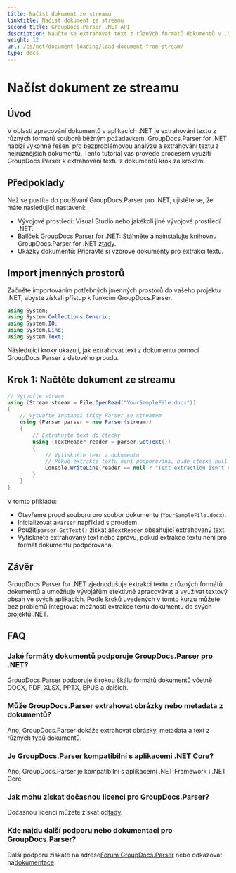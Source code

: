 ```yaml
---
title: Načíst dokument ze streamu
linktitle: Načíst dokument ze streamu
second_title: GroupDocs.Parser .NET API
description: Naučte se extrahovat text z různých formátů dokumentů v .NET pomocí GroupDocs.Parser. Podrobný průvodce s příklady kódu.
weight: 12
url: /cs/net/document-loading/load-document-from-stream/
type: docs
---
```

# Načíst dokument ze streamu

## Úvod
V oblasti zpracování dokumentů v aplikacích .NET je extrahování textu z různých formátů souborů běžným požadavkem. GroupDocs.Parser for .NET nabízí výkonné řešení pro bezproblémovou analýzu a extrahování textu z nejrůznějších dokumentů. Tento tutoriál vás provede procesem využití GroupDocs.Parser k extrahování textu z dokumentů krok za krokem.
## Předpoklady
Než se pustíte do používání GroupDocs.Parser pro .NET, ujistěte se, že máte následující nastavení:
- Vývojové prostředí: Visual Studio nebo jakékoli jiné vývojové prostředí .NET.
-  Balíček GroupDocs.Parser for .NET: Stáhněte a nainstalujte knihovnu GroupDocs.Parser for .NET z[tady](https://releases.groupdocs.com/parser/net/).
- Ukázky dokumentů: Připravte si vzorové dokumenty pro extrakci textu.
## Import jmenných prostorů
Začněte importováním potřebných jmenných prostorů do vašeho projektu .NET, abyste získali přístup k funkcím GroupDocs.Parser.
```csharp
using System;
using System.Collections.Generic;
using System.IO;
using System.Linq;
using System.Text;
```

Následující kroky ukazují, jak extrahovat text z dokumentu pomocí GroupDocs.Parser z datového proudu.
## Krok 1: Načtěte dokument ze streamu
```csharp
// Vytvořte stream
using (Stream stream = File.OpenRead("YourSampleFile.docx"))
{
    // Vytvořte instanci třídy Parser se streamem
    using (Parser parser = new Parser(stream))
    {
        // Extrahujte text do čtečky
        using (TextReader reader = parser.GetText())
        {
            // Vytiskněte text z dokumentu
            // Pokud extrakce textu není podporována, bude čtečka null
            Console.WriteLine(reader == null ? "Text extraction isn't supported" : reader.ReadToEnd());
        }
    }
}
```
V tomto příkladu:
- Otevřeme proud souboru pro soubor dokumentu (`YourSampleFile.docx`).
-  Inicializovat a`Parser` například s proudem.
-  Použití`parser.GetText()` získat a`TextReader` obsahující extrahovaný text.
- Vytiskněte extrahovaný text nebo zprávu, pokud extrakce textu není pro formát dokumentu podporována.
## Závěr
GroupDocs.Parser for .NET zjednodušuje extrakci textu z různých formátů dokumentů a umožňuje vývojářům efektivně zpracovávat a využívat textový obsah ve svých aplikacích. Podle kroků uvedených v tomto kurzu můžete bez problémů integrovat možnosti extrakce textu dokumentu do svých projektů .NET.

## FAQ
### Jaké formáty dokumentů podporuje GroupDocs.Parser pro .NET?
GroupDocs.Parser podporuje širokou škálu formátů dokumentů včetně DOCX, PDF, XLSX, PPTX, EPUB a dalších.
### Může GroupDocs.Parser extrahovat obrázky nebo metadata z dokumentů?
Ano, GroupDocs.Parser dokáže extrahovat obrázky, metadata a text z různých typů dokumentů.
### Je GroupDocs.Parser kompatibilní s aplikacemi .NET Core?
Ano, GroupDocs.Parser je kompatibilní s aplikacemi .NET Framework i .NET Core.
### Jak mohu získat dočasnou licenci pro GroupDocs.Parser?
 Dočasnou licenci můžete získat od[tady](https://purchase.groupdocs.com/temporary-license/).
### Kde najdu další podporu nebo dokumentaci pro GroupDocs.Parser?
 Další podporu získáte na adrese[Fórum GroupDocs.Parser](https://forum.groupdocs.com/c/parser/17) nebo odkazovat na[dokumentace](https://tutorials.groupdocs.com/parser/net/).
